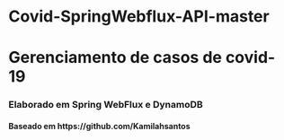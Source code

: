 # Covid-SpringWebflux-API-master
<h1>Gerenciamento de casos de covid-19</h1>
<h3>Elaborado em Spring WebFlux e DynamoDB</h3>
<h4>Baseado em https://github.com/Kamilahsantos<h4>


